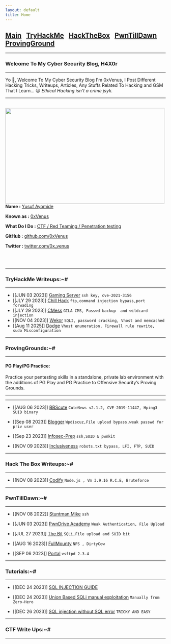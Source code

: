```yaml
---
layout: default
title: Home
---
```


<h2 class="mume-header" id="mainindexhtml-nbspnbsp-contactcontacthtml"><a href="./index.html">Main</a>&#xA0;&#xA0;&#xA0;<a href="/posts/thm/index.html">TryHackMe</a>&#xA0;&#xA0;&#xA0;<a href="/posts/htb/index.html">HackTheBox</a>&#xA0;&#xA0;&#xA0;<a href="/posts/ptd/index.html">PwnTillDawn</a>&#xA0;&#xA0;&#xA0;<a href="/posts/pg/index.html">ProvingGround</a></h2>

* * *
### Welcome To My Cyber Security Blog, H4X0r
* * *

Yo 👋, Welcome To My Cyber Security Blog I'm 0xVenus, I Post Different Hacking Tricks, Writeups, Articles, Any Stuffs Related To Hacking and GSM That I Learn... 😉 
_Ethical Hacking isn't a crime jsyk._

<hr>
<br>
<img style="padding-right: 30px;" align="left"  width="500" height="300" src="https://pbs.twimg.com/profile_images/1512211412973764616/CmQ-4VrY_400x400.jpg">
<br>
<p><strong>Name :</strong> <a href="#">Yusuf Ayomide</a></p>
<p><strong>Known as :</strong> <a href="#">0xVenus</a></p>
<p><strong>What Do I Do :</strong> <a href="#">CTF / Red Teaming / Penetration testing</a></p>
<p><strong>GitHub :</strong> <a href="https://github.com/0xVenus">github.com/0xVenus</a></p>
<p><strong>Twitter :</strong> <a href="https://twitter.com/0x_venus">twitter.com/0x_venus</a></p>
<br clear="left">
<br clear="left">

* * *
### **TryHackMe Writeups:~#**
* * *
- [[JUN 03 2023]] [Gaming Server](https://0xVenus.github.io/posts/thm/gamingserver.html) `ssh key, cve-2021-3156`
- [[JLY 29 2023]] [Chill Hack](https://0xVenus.github.io/posts/thm/ChillHack.html) `ftp,command injection bypass,port forwading`
- [[JLY 29 2023]] [CMess](https://0xVenus.github.io/posts/thm/CMess.html) `GILA CMS, Passwd backup  and wildcard injection`
- [[NOV 04 2023]] [Wekor](https://0xVenus.github.io/posts/thm/wekor.html) `SQLI, password cracking, Vhost and memcached`
- [[Aug 11 2025]] [Dodge](https://0xvenus.github.io/posts/thm/Dodge.html) `Vhost enumeration, Firewall rule rewrite, sudo Misconfiguration`


* * *
### **ProvingGrounds:~#**
* * *
<h4 class="mume-header" id="pg">PG Play/PG Practice:</h4>
Practice your pentesting skills in a standalone, private lab environment with the additions of PG Play and PG Practice to Offensive Security’s Proving Grounds. 
<hr>
<hr>

- [[AUG 06 2023]] [BBScute](https://0xVenus.github.io/posts/PG/BBScute.html) `CuteNews v2.1.2, CVE-2019-11447, Hping3 SUID binary`


- [[Sep 08 2023]] [Blogger](https://0xVenus.github.io/posts/PG/Blogger.html) `Wpdiscuz,File upload bypass,weak passwd for priv user`

- [[Sep 23 2023]] [Infosec-Prep](https://0xVenus.github.io/posts/PG/infosec-prep.html) `ssh,SUID & pwnkit`

- [[NOV 09 2023]] [Inclusiveness](https://0xvenus.github.io/posts/PG/inclusiveness.html) `robots.txt bypass, LFI, FTP, SUID`

* * *
### **Hack The Box Writeups:~#**
* * *
- [[NOV 08 2023]] [Codify](https://0xvenus.github.io/posts/htb/codify.html) `Node.js , Vm 3.9.16 R.C.E, Bruteforce`
  
* * *
### **PwnTillDawn:~#**
* * *
- [[NOV 08 2022]] [Stuntman Mike](https://0xvenus.github.io/posts/ptd/StuntmanMike.html) `ssh`

- [[JUN 03 2023]] [PwnDrive Academy](https://0xVenus.github.io/posts/ptd/pwndriveacademy.html) `Weak Authentication, File Upload`

-  [[JUL 27 2023]] [The Bit](https://0xVenus.github.io/posts/ptd/TheBit.html) `SQLi,File upload and SUID bit`

-  [[AUG 16 2023]] [FullMounty](https://0xVenus.github.io/posts/ptd/FullMounty.html) `NFS , DirtyCow`

-  [[SEP 06 2023]] [Portal](https://0xVenus.github.io/posts/ptd/portal.html) `vsftpd 2.3.4`

* * *
### **Tutorials:~#**
* * *

- [[DEC 24 2023]] [SQL INJECTION GUIDE](https://0xvenus.github.io/posts/tutorials/SQLi_Guide.html)

- [[DEC 24 2023]] [Union Based SQLi manual exploitation](https://0xvenus.github.io/posts/tutorials/Union_Based_SQLi.html) `Manually from Zero-Hero`

- [[DEC 26 2023]] [SQL injection without SQL error](https://0xvenus.github.io/posts/tutorials/injection_without_SQL_error.html) `TRICKY AND EASY`
  
* * *
### **CTF Write Ups:~#**
* * *
